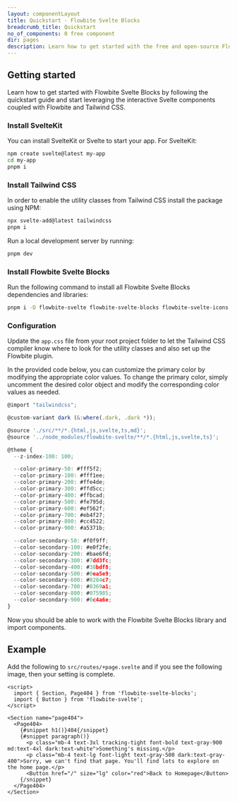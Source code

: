 ```yaml
---
layout: componentLayout
title: Quickstart - Flowbite Svelte Blocks
breadcrumb_title: Quickstart
no_of_components: 0 free component
dir: pages
description: Learn how to get started with the free and open-source Flowbite Svelte Blocks component library
---
```


## Getting started

Learn how to get started with Flowbite Svelte Blocks by following the quickstart guide and start leveraging the interactive Svelte components coupled with Flowbite and Tailwind CSS.

### Install SvelteKit

You can install SvelteKit or Svelte to start your app. For SvelteKit:

```bash example
npm create svelte@latest my-app
cd my-app
pnpm i
```

### Install Tailwind CSS

In order to enable the utility classes from Tailwind CSS install the package using NPM:

```bash
npx svelte-add@latest tailwindcss
pnpm i
```

Run a local development server by running:

```bash
pnpm dev
```

### Install Flowbite Svelte Blocks

Run the following command to install all Flowbite Svelte Blocks dependencies and libraries:

```sh
pnpm i -D flowbite-svelte flowbite-svelte-blocks flowbite-svelte-icons flowbite-typography
```

### Configuration

Update the `app.css` file from your root project folder to let the Tailwind CSS compiler know where to look for the utility classes and also set up the Flowbite plugin.

In the provided code below, you can customize the primary color by modifying the appropriate color values. To change the primary color, simply uncomment the desired color object and modify the corresponding color values as needed.

```js
@import "tailwindcss";

@custom-variant dark (&:where(.dark, .dark *));

@source './src/**/*.{html,js,svelte,ts,md}';
@source '../node_modules/flowbite-svelte/**/*.{html,js,svelte,ts}';

@theme {
  --z-index-100: 100;

  --color-primary-50: #fff5f2;
  --color-primary-100: #fff1ee;
  --color-primary-200: #ffe4de;
  --color-primary-300: #ffd5cc;
  --color-primary-400: #ffbcad;
  --color-primary-500: #fe795d;
  --color-primary-600: #ef562f;
  --color-primary-700: #eb4f27;
  --color-primary-800: #cc4522;
  --color-primary-900: #a5371b;

  --color-secondary-50: #f0f9ff;
  --color-secondary-100: #e0f2fe;
  --color-secondary-200: #bae6fd;
  --color-secondary-300: #7dd3fc;
  --color-secondary-400: #38bdf8;
  --color-secondary-500: #0ea5e9;
  --color-secondary-600: #0284c7;
  --color-secondary-700: #0369a1;
  --color-secondary-800: #075985;
  --color-secondary-900: #0c4a6e;
}
```

Now you should be able to work with the Flowbite Svelte Blocks library and import components.

## Example

Add the following to `src/routes/+page.svelte` and if you see the following image, then your setting is complete.

```svelte example
<script>
  import { Section, Page404 } from 'flowbite-svelte-blocks';
  import { Button } from 'flowbite-svelte';
</script>

<Section name="page404">
  <Page404>
    {#snippet h1()}404{/snippet}
    {#snippet paragraph()}
      <p class="mb-4 text-3xl tracking-tight font-bold text-gray-900 md:text-4xl dark:text-white">Something's missing.</p>
      <p class="mb-4 text-lg font-light text-gray-500 dark:text-gray-400">Sorry, we can't find that page. You'll find lots to explore on the home page.</p>
      <Button href="/" size="lg" color="red">Back to Homepage</Button>
    {/snippet}
  </Page404>
</Section>
```

